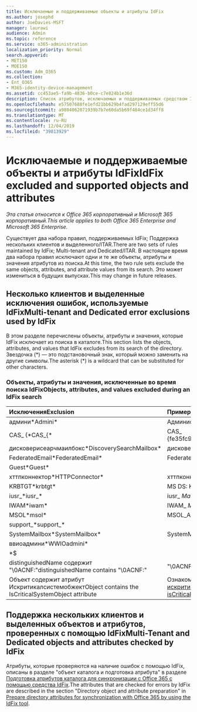 ```yaml
---
title: Исключаемые и поддерживаемые объекты и атрибуты IdFix
ms.author: josephd
author: JoeDavies-MSFT
manager: laurawi
audience: Admin
ms.topic: reference
ms.service: o365-administration
localization_priority: Normal
search.appverid:
- MET150
- MOE150
ms.custom: Adm_O365
ms.collection:
- Ent_O365
- M365-identity-device-management
ms.assetid: cc453ae5-fa9b-4836-b0ce-c7e824b1e36d
description: Список атрибутов, исключаемых и поддерживаемых средством IdFix.
ms.openlocfilehash: e57507688fe1efd21bb629b4fad297129eff55d6
ms.sourcegitcommit: a9804062071939b7b7e60da5b69f484ce1d34ff8
ms.translationtype: MT
ms.contentlocale: ru-RU
ms.lasthandoff: 12/04/2019
ms.locfileid: "39813929"
---
```

# <a name="idfix-excluded-and-supported-objects-and-attributes"></a><span data-ttu-id="8545e-103">Исключаемые и поддерживаемые объекты и атрибуты IdFix</span><span class="sxs-lookup"><span data-stu-id="8545e-103">IdFix excluded and supported objects and attributes</span></span>

<span data-ttu-id="8545e-104">*Эта статья относится к Office 365 корпоративный и Microsoft 365 корпоративный.*</span><span class="sxs-lookup"><span data-stu-id="8545e-104">*This article applies to both Office 365 Enterprise and Microsoft 365 Enterprise.*</span></span>

<span data-ttu-id="8545e-105">Существует два набора правил, поддерживаемых IdFix; Поддержка нескольких клиентов и выделенного/ITAR.</span><span class="sxs-lookup"><span data-stu-id="8545e-105">There are two sets of rules maintained by IdFix; Multi-tenant and Dedicated/ITAR.</span></span> <span data-ttu-id="8545e-106">В настоящее время два набора правил исключают одни и те же объекты, атрибуты и значения атрибутов из поиска.</span><span class="sxs-lookup"><span data-stu-id="8545e-106">At this time, the two rule sets exclude the same objects, attributes, and attribute values from its search.</span></span> <span data-ttu-id="8545e-107">Это может измениться в будущих выпусках.</span><span class="sxs-lookup"><span data-stu-id="8545e-107">This may change in future releases.</span></span>
  
## <a name="multi-tenant-and-dedicated-error-exclusions-used-by-idfix"></a><span data-ttu-id="8545e-108">Несколько клиентов и выделенные исключения ошибок, используемые IdFix</span><span class="sxs-lookup"><span data-stu-id="8545e-108">Multi-tenant and Dedicated error exclusions used by IdFix</span></span>
<span data-ttu-id="8545e-109">В этом разделе перечислены объекты, атрибуты и значения, которые IdFix исключает из поиска в каталоге.</span><span class="sxs-lookup"><span data-stu-id="8545e-109">This section lists the objects, attributes, and values that IdFix excludes from its search of the directory.</span></span> <span data-ttu-id="8545e-110">Звездочка (\*) — это подстановочный знак, который можно заменить на другие символы.</span><span class="sxs-lookup"><span data-stu-id="8545e-110">The asterisk (\*) is a wildcard that can be substituted for other characters.</span></span>
  
### <a name="objects-attributes-and-values-excluded-during-an-idfix-search"></a><span data-ttu-id="8545e-111">Объекты, атрибуты и значения, исключенные во время поиска IdFix</span><span class="sxs-lookup"><span data-stu-id="8545e-111">Objects, attributes, and values excluded during an IdFix search</span></span>

|<span data-ttu-id="8545e-112">**Исключения**</span><span class="sxs-lookup"><span data-stu-id="8545e-112">**Exclusion**</span></span>|<span data-ttu-id="8545e-113">**Пример**</span><span class="sxs-lookup"><span data-stu-id="8545e-113">**Example**</span></span>|
|:-----|:-----|
|<span data-ttu-id="8545e-114">админи\*</span><span class="sxs-lookup"><span data-stu-id="8545e-114">Admini\*</span></span> |<span data-ttu-id="8545e-115">Администратор</span><span class="sxs-lookup"><span data-stu-id="8545e-115">Administrator</span></span> |
|<span data-ttu-id="8545e-116">CAS_ {\*</span><span class="sxs-lookup"><span data-stu-id="8545e-116">CAS_{\*</span></span>  |<span data-ttu-id="8545e-117">CAS_ {fe35fc98e69e4d08}</span><span class="sxs-lookup"><span data-stu-id="8545e-117">CAS_{fe35fc98e69e4d08}</span></span> |
|<span data-ttu-id="8545e-118">дисковерисеарчмаилбокс\*</span><span class="sxs-lookup"><span data-stu-id="8545e-118">DiscoverySearchMailbox\*</span></span>  |<span data-ttu-id="8545e-119">дисковерисеарчмаилбокс</span><span class="sxs-lookup"><span data-stu-id="8545e-119">DiscoverySearchMailbox</span></span>  |
|<span data-ttu-id="8545e-120">FederatedEmail\*</span><span class="sxs-lookup"><span data-stu-id="8545e-120">FederatedEmail\*</span></span> |<span data-ttu-id="8545e-121">FederatedEmail.</span><span class="sxs-lookup"><span data-stu-id="8545e-121">FederatedEmail.</span></span> <span data-ttu-id="8545e-122">*GUID*</span><span class="sxs-lookup"><span data-stu-id="8545e-122">*GUID*</span></span> |
|<span data-ttu-id="8545e-123">Guest\*</span><span class="sxs-lookup"><span data-stu-id="8545e-123">Guest\*</span></span> ||
|<span data-ttu-id="8545e-124">хттпконнектор\*</span><span class="sxs-lookup"><span data-stu-id="8545e-124">HTTPConnector\*</span></span>  |<span data-ttu-id="8545e-125">хттпконнектор</span><span class="sxs-lookup"><span data-stu-id="8545e-125">HTTPConnector</span></span> |
|<span data-ttu-id="8545e-126">KRBTGT\*</span><span class="sxs-lookup"><span data-stu-id="8545e-126">krbtgt\*</span></span> |<span data-ttu-id="8545e-127">MS DS: KrbTgt – Link</span><span class="sxs-lookup"><span data-stu-id="8545e-127">ms-DS-KrbTgt-Link</span></span> |
|<span data-ttu-id="8545e-128">iusr_\*</span><span class="sxs-lookup"><span data-stu-id="8545e-128">iusr_\*</span></span> |<span data-ttu-id="8545e-129">iusr_ *MachineName*</span><span class="sxs-lookup"><span data-stu-id="8545e-129">iusr_ *machinename*</span></span> |
|<span data-ttu-id="8545e-130">IWAM\*</span><span class="sxs-lookup"><span data-stu-id="8545e-130">iwam\*</span></span>  |<span data-ttu-id="8545e-131">IWAM_ *MachineName*</span><span class="sxs-lookup"><span data-stu-id="8545e-131">IWAM_ *machinename*</span></span> |
|<span data-ttu-id="8545e-132">MSOL\*</span><span class="sxs-lookup"><span data-stu-id="8545e-132">msol\*</span></span> |<span data-ttu-id="8545e-133">MSOL_AD_SYNC</span><span class="sxs-lookup"><span data-stu-id="8545e-133">MSOL_AD_SYNC</span></span> |
|<span data-ttu-id="8545e-134">support_\*</span><span class="sxs-lookup"><span data-stu-id="8545e-134">support_\*</span></span> ||
|<span data-ttu-id="8545e-135">SystemMailbox\*</span><span class="sxs-lookup"><span data-stu-id="8545e-135">SystemMailbox\*</span></span> |<span data-ttu-id="8545e-136">SystemMailbox { *GUID* }</span><span class="sxs-lookup"><span data-stu-id="8545e-136">Systemmailbox{ *GUID*  }</span></span>|
|<span data-ttu-id="8545e-137">ввиоадмини\*</span><span class="sxs-lookup"><span data-stu-id="8545e-137">WWIOadmini\*</span></span>  ||
|\*$ ||
|<span data-ttu-id="8545e-138">distinguishedName содержит "\0ACNF:"</span><span class="sxs-lookup"><span data-stu-id="8545e-138">distinguishedName contains "\0ACNF:"</span></span>|<span data-ttu-id="8545e-139">"\0ACNF: *GUID* "</span><span class="sxs-lookup"><span data-stu-id="8545e-139">"\0ACNF: *GUID*  "</span></span> |
|<span data-ttu-id="8545e-140">Объект содержит атрибут Искритикалсистемобжект</span><span class="sxs-lookup"><span data-stu-id="8545e-140">Object contains the IsCriticalSystemObject attribute</span></span> |<span data-ttu-id="8545e-141">Ознакомьтесь с [атрибутом искритикалсистемобжект](https://go.microsoft.com/fwlink/p/?LinkId=401169).</span><span class="sxs-lookup"><span data-stu-id="8545e-141">See [Attribute isCriticalSystemObject](https://go.microsoft.com/fwlink/p/?LinkId=401169).</span></span> |
   
## <a name="multi-tenant-and-dedicated-objects-and-attributes-checked-by-idfix"></a><span data-ttu-id="8545e-142">Поддержка нескольких клиентов и выделенных объектов и атрибутов, проверенных с помощью IdFix</span><span class="sxs-lookup"><span data-stu-id="8545e-142">Multi-Tenant and Dedicated objects and attributes checked by IdFix</span></span>
<span data-ttu-id="8545e-143">Атрибуты, которые проверяются на наличие ошибок с помощью IdFix, описаны в разделе "объект каталога и подготовка атрибута" в разделе [Подготовка атрибутов каталога для синхронизации с Office 365 с помощью средства IdFix](prepare-directory-attributes-for-synch-with-idfix.md).</span><span class="sxs-lookup"><span data-stu-id="8545e-143">The attributes that are checked for errors by IdFix are described in the section "Directory object and attribute preparation" in [Prepare directory attributes for synchronization with Office 365 by using the IdFix tool](prepare-directory-attributes-for-synch-with-idfix.md).</span></span>
  

